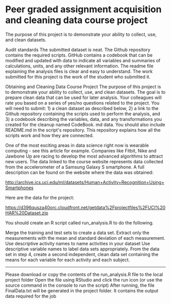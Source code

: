 # Peer graded assignment acquisition and cleaning data course project

The purpose of this project is to demonstrate your ability to collect, use, and clean datasets.

Audit standards
The submitted dataset is neat.
The Github repository contains the required scripts.
GitHub contains a codebook that can be modified and updated with data to indicate all variables and summaries of calculations, units, and any other relevant information.
The readme file explaining the analysis files is clear and easy to understand.
The work submitted for this project is the work of the student who submitted it.

Obtaining and Cleaning Data Course Project
The purpose of this project is to demonstrate your ability to collect, use, and clean datasets. The goal is to prepare clean data that can be used for later analysis. Your colleagues will rate you based on a series of yes/no questions related to the project. You will need to submit: 1) a clean dataset as described below, 2) a link to the Github repository containing the scripts used to perform the analysis, and 3) a codebook describing the variables, data, and any transformations you created for the cleanup named CodeBook. md data. You should also include README.md in the script's repository. This repository explains how all the scripts work and how they are connected.

One of the most exciting areas in data science right now is wearable computing - see this article for example. Companies like Fitbit, Nike and Jawbone Up are racing to develop the most advanced algorithms to attract new users. The data linked to the course website represents data collected from the accelerometer of a Samsung Galaxy S smartphone. A full description can be found on the website where the data was obtained:

http://archive.ics.uci.edu/ml/datasets/Human+Activity+Recognition+Using+Smartphones

Here are the data for the project:

https://d396qusza40orc.cloudfront.net/getdata%2Fprojectfiles%2FUCI%20HAR%20Dataset.zip

You should create an R script called run_analysis.R to do the following.

Merge the training and test sets to create a data set.
Extract only the measurements with the mean and standard deviation of each measurement.
Use descriptive activity names to name activities in your dataset
Use descriptive variable names to label data sets appropriately.
From the data set in step 4, create a second independent, clean data set containing the means for each variable for each activity and each subject.

-------------------------------------------------- ------------------------------------------
Please download or copy the contents of the run_analysis.R file to the local project folder
Open the file using RStudio and click the run icon (or use the source command in the console to run the script)
After running, the file FinalData.txt will be generated in the project folder.
It contains the output data required for the job
